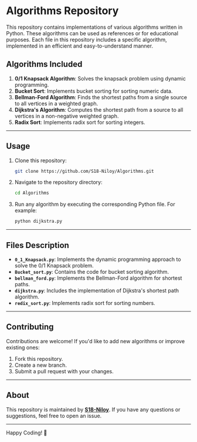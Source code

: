 # Algorithms Repository

This repository contains implementations of various algorithms written in Python. These algorithms can be used as references or for educational purposes. Each file in this repository includes a specific algorithm, implemented in an efficient and easy-to-understand manner.


## Algorithms Included

1. **0/1 Knapsack Algorithm**: Solves the knapsack problem using dynamic programming.
2. **Bucket Sort**: Implements bucket sorting for sorting numeric data.
3. **Bellman-Ford Algorithm**: Finds the shortest paths from a single source to all vertices in a weighted graph.
4. **Dijkstra's Algorithm**: Computes the shortest path from a source to all vertices in a non-negative weighted graph.
5. **Radix Sort**: Implements radix sort for sorting integers.

---

## Usage

1. Clone this repository:
    ```bash
    git clone https://github.com/S18-Niloy/Algorithms.git
    ```
2. Navigate to the repository directory:
    ```bash
    cd Algorithms
    ```
3. Run any algorithm by executing the corresponding Python file. For example:
    ```bash
    python dijkstra.py
    ```

---

## Files Description

- **`0_1_Knapsack.py`**: Implements the dynamic programming approach to solve the 0/1 Knapsack problem.
- **`Bucket_sort.py`**: Contains the code for bucket sorting algorithm.
- **`bellman_ford.py`**: Implements the Bellman-Ford algorithm for shortest paths.
- **`dijkstra.py`**: Includes the implementation of Dijkstra's shortest path algorithm.
- **`redix_sort.py`**: Implements radix sort for sorting numbers.

---

## Contributing

Contributions are welcome! If you'd like to add new algorithms or improve existing ones:
1. Fork this repository.
2. Create a new branch.
3. Submit a pull request with your changes.

---

## About

This repository is maintained by **[S18-Niloy](https://github.com/S18-Niloy)**. If you have any questions or suggestions, feel free to open an issue.

---

Happy Coding! 🚀

